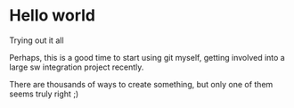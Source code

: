 # Hello world
Trying out it all

Perhaps, this is a good time to start using git myself, getting involved into a large sw integration project recently.

There are thousands of ways to create something, but only one of them seems truly right ;)
